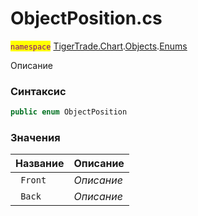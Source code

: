 
# ObjectPosition.cs
<mark style="color:purple;">`namespace`</mark> [TigerTrade.Chart](../../../../../TigerTrade.Chart.md).[Objects](../../../../../TigerTrade.Chart/Objects.md).[Enums](../../../../../TigerTrade.Chart/Objects/Enums.md)



Описание

### Синтаксис
```csharp
public enum ObjectPosition
```


### Значения
| Название | Описание |
| --- | --- |
| ` Front` | *Описание* |
| ` Back` | *Описание* |



